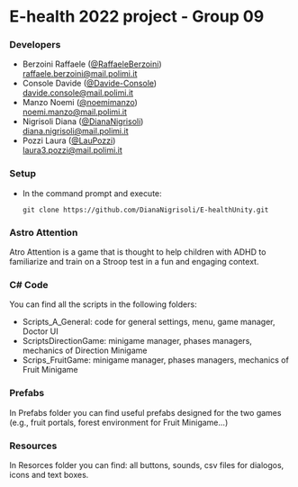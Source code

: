 # E-health 2022 project - Group 09

### Developers

- Berzoini Raffaele ([@RaffaeleBerzoini](https://github.com/RaffaeleBerzoini)) <br> raffaele.berzoini@mail.polimi.it
- Console Davide ([@Davide-Console](https://github.com/Davide-Console)) <br> davide.console@mail.polimi.it
- Manzo Noemi ([@noemimanzo](https://github.com/noemimanzo)) <br> noemi.manzo@mail.polimi.it
- Nigrisoli Diana ([@DianaNigrisoli](https://github.com/DianaNigrisoli)) <br> diana.nigrisoli@mail.polimi.it
- Pozzi Laura ([@LauPozzi](https://github.com/LauPozzi)) <br> laura3.pozzi@mail.polimi.it

### Setup
* In the command prompt and execute:
    ```console
    git clone https://github.com/DianaNigrisoli/E-healthUnity.git
    ```
### Astro Attention 
Atro Attention is a game that is thought to help children with ADHD to familiarize and train on a Stroop test in a fun and engaging context.

### C# Code
You can find all the scripts in the following folders: 
* Scripts_A_General: code for general settings, menu, game manager, Doctor UI 
* ScriptsDirectionGame: minigame manager, phases managers, mechanics of Direction Minigame
* Scrips_FruitGame: minigame manager, phases managers, mechanics of Fruit Minigame

### Prefabs 
In Prefabs folder you can find useful prefabs designed for the two games (e.g., fruit portals, forest environment for Fruit Minigame...)

### Resources
In Resorces folder you can find: all buttons, sounds, csv files for dialogos, icons and text boxes. 